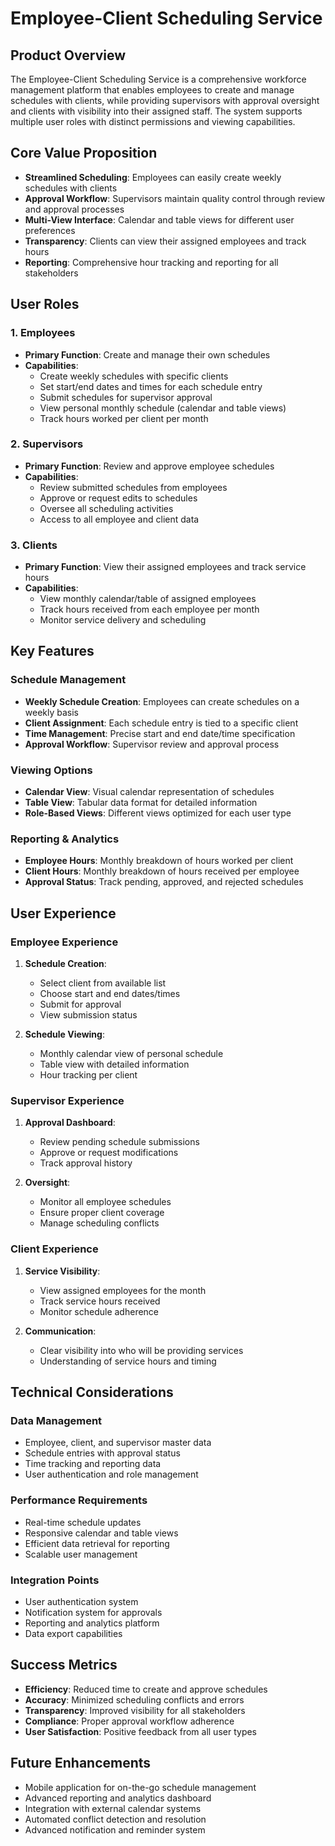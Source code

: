 # Employee-Client Scheduling Service

## Product Overview

The Employee-Client Scheduling Service is a comprehensive workforce management platform that enables employees to create and manage schedules with clients, while providing supervisors with approval oversight and clients with visibility into their assigned staff. The system supports multiple user roles with distinct permissions and viewing capabilities.

## Core Value Proposition

- **Streamlined Scheduling**: Employees can easily create weekly schedules with clients
- **Approval Workflow**: Supervisors maintain quality control through review and approval processes
- **Multi-View Interface**: Calendar and table views for different user preferences
- **Transparency**: Clients can view their assigned employees and track hours
- **Reporting**: Comprehensive hour tracking and reporting for all stakeholders

## User Roles

### 1. Employees
- **Primary Function**: Create and manage their own schedules
- **Capabilities**:
  - Create weekly schedules with specific clients
  - Set start/end dates and times for each schedule entry
  - Submit schedules for supervisor approval
  - View personal monthly schedule (calendar and table views)
  - Track hours worked per client per month

### 2. Supervisors
- **Primary Function**: Review and approve employee schedules
- **Capabilities**:
  - Review submitted schedules from employees
  - Approve or request edits to schedules
  - Oversee all scheduling activities
  - Access to all employee and client data

### 3. Clients
- **Primary Function**: View their assigned employees and track service hours
- **Capabilities**:
  - View monthly calendar/table of assigned employees
  - Track hours received from each employee per month
  - Monitor service delivery and scheduling

## Key Features

### Schedule Management
- **Weekly Schedule Creation**: Employees can create schedules on a weekly basis
- **Client Assignment**: Each schedule entry is tied to a specific client
- **Time Management**: Precise start and end date/time specification
- **Approval Workflow**: Supervisor review and approval process

### Viewing Options
- **Calendar View**: Visual calendar representation of schedules
- **Table View**: Tabular data format for detailed information
- **Role-Based Views**: Different views optimized for each user type

### Reporting & Analytics
- **Employee Hours**: Monthly breakdown of hours worked per client
- **Client Hours**: Monthly breakdown of hours received per employee
- **Approval Status**: Track pending, approved, and rejected schedules

## User Experience

### Employee Experience
1. **Schedule Creation**:
   - Select client from available list
   - Choose start and end dates/times
   - Submit for approval
   - View submission status

2. **Schedule Viewing**:
   - Monthly calendar view of personal schedule
   - Table view with detailed information
   - Hour tracking per client

### Supervisor Experience
1. **Approval Dashboard**:
   - Review pending schedule submissions
   - Approve or request modifications
   - Track approval history

2. **Oversight**:
   - Monitor all employee schedules
   - Ensure proper client coverage
   - Manage scheduling conflicts

### Client Experience
1. **Service Visibility**:
   - View assigned employees for the month
   - Track service hours received
   - Monitor schedule adherence

2. **Communication**:
   - Clear visibility into who will be providing services
   - Understanding of service hours and timing

## Technical Considerations

### Data Management
- Employee, client, and supervisor master data
- Schedule entries with approval status
- Time tracking and reporting data
- User authentication and role management

### Performance Requirements
- Real-time schedule updates
- Responsive calendar and table views
- Efficient data retrieval for reporting
- Scalable user management

### Integration Points
- User authentication system
- Notification system for approvals
- Reporting and analytics platform
- Data export capabilities

## Success Metrics

- **Efficiency**: Reduced time to create and approve schedules
- **Accuracy**: Minimized scheduling conflicts and errors
- **Transparency**: Improved visibility for all stakeholders
- **Compliance**: Proper approval workflow adherence
- **User Satisfaction**: Positive feedback from all user types

## Future Enhancements

- Mobile application for on-the-go schedule management
- Advanced reporting and analytics dashboard
- Integration with external calendar systems
- Automated conflict detection and resolution
- Advanced notification and reminder system
